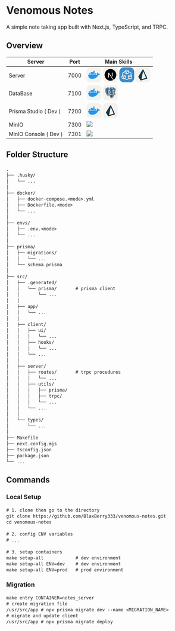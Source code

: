 # Venomous Notes

A simple note taking app built with Next.js, TypeScript, and TRPC.

## Overview

| Server                | Port | Main Skills                                                                                                                                                                                                                                                                                                                                                                                                                                                                                                                                                                                                                                                |
| --------------------- | :--: | ---------------------------------------------------------------------------------------------------------------------------------------------------------------------------------------------------------------------------------------------------------------------------------------------------------------------------------------------------------------------------------------------------------------------------------------------------------------------------------------------------------------------------------------------------------------------------------------------------------------------------------------------------------- |
| Server                | 7000 | <img src="https://github.com/BlaxBerry333/programming-notes/blob/main/docs/public/static/skill-icons/web-infrastructure--docker.png?raw=true" style="width:40px;" /> <img src="https://github.com/BlaxBerry333/programming-notes/blob/main/docs/public/static/skill-icons/web-frontend--nextjs.png?raw=true" style="width:40px;" /> <img src="https://github.com/BlaxBerry333/programming-notes/blob/main/docs/public/static/skill-icons/web-backend--trpc.png?raw=true" style="width:40px;" /> <img src="https://github.com/BlaxBerry333/programming-notes/blob/main/docs/public/static/skill-icons/database--prisma.png?raw=true" style="width:40px;" /> |
| DataBase              | 7100 | <img src="https://github.com/BlaxBerry333/programming-notes/blob/main/docs/public/static/skill-icons/web-infrastructure--docker.png?raw=true" style="width:40px;" /> <img src="https://github.com/BlaxBerry333/programming-notes/blob/main/docs/public/static/skill-icons/database--postgresql.png?raw=true" style="width:40px;" />                                                                                                                                                                                                                                                                                                                        |
| Prisma Studio ( Dev ) | 7200 | <img src="https://github.com/BlaxBerry333/programming-notes/blob/main/docs/public/static/skill-icons/web-infrastructure--docker.png?raw=true" style="width:40px;" /> <img src="https://github.com/BlaxBerry333/programming-notes/blob/main/docs/public/static/skill-icons/database--prisma.png?raw=true" style="width:40px;" />                                                                                                                                                                                                                                                                                                                            |
| MinIO                 | 7300 | <img src="https://github.com/BlaxBerry333/programming-notes/blob/main/docs/public/static/skill-icons/web-database--minio?raw=true" style="width:40px;" />                                                                                                                                                                                                                                                                                                                                                                                                                                                                                                  |
| MinIO Console ( Dev ) | 7301 | <img src="https://github.com/BlaxBerry333/programming-notes/blob/main/docs/public/static/skill-icons/web-database--minio?raw=true" style="width:40px;" />                                                                                                                                                                                                                                                                                                                                                                                                                                                                                                  |

<!-- ## Features

- [ ] memo notes
- [x] stories collection
- [ ] foreign language study -->

<!-- ## Tech Stack

Main:

- [Next.js]()
- [TypeScript]()
- [TRPC]()
- [Prisma]()

Others:

- [Zod]()
- [Tanstack Query]()
- [NextAuth]() -->

## Folder Structure

```
.
├── .husky/
│   └── ...
│
├── docker/
│   ├── docker-compose.<mode>.yml
│   ├── Dockerfile.<mode>
│   └── ...
│
├── envs/
│   ├── .env.<mode>
│   └── ...
│
├── prisma/
│   ├── migrations/
│   │   └── ...
│   └── schema.prisma
│
├── src/
│   ├── .generated/
│   │   └── prisma/       # prisma client
│   │       └── ...
│   │
│   ├── app/
│   │   └── ...
│   │
│   ├── client/
│   │   ├── ui/
│   │   │   └── ...
│   │   ├── hooks/
│   │   │   └── ...
│   │   └── ...
│   │
│   ├── server/
│   │   ├── routes/       # trpc procedures
│   │   │   └── ...
│   │   ├── utils/
│   │   │   ├── prisma/
│   │   │   ├── trpc/
│   │   │   └── ...
│   │   └── ...
│   │
│   └── types/
│       └── ...
│
├── Makefile
├── next.config.mjs
├── tsconfig.json
├── package.json
└── ...
```

## Commands

### Local Setup

```shell
# 1. clone then go to the directory
git clone https://github.com/BlaxBerry333/venomous-notes.git
cd venomous-notes

# 2. config ENV variables
# ...

# 3. setup containers
make setup-all            # dev environment
make setup-all ENV=dev    # dev environment
make setup-all ENV=prod   # prod environment
```

### Migration

```shell
make entry CONTAINER=notes_server
# create migration file
/usr/src/app # npx prisma migrate dev --name <MIGRATION_NAME>
# migrate and update client
/usr/src/app # npx prisma migrate deploy

```
